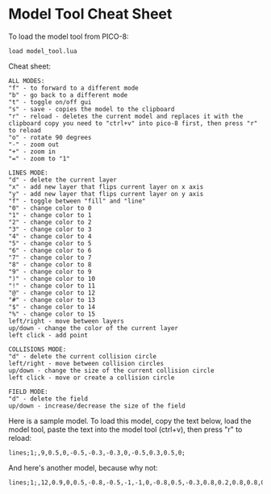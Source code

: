 # Model Tool Cheat Sheet
To load the model tool from PICO-8:

    load model_tool.lua

Cheat sheet:

    ALL MODES:
    "f" - to forward to a different mode
    "b" - go back to a different mode
    "t" - toggle on/off gui
    "s" - save - copies the model to the clipboard
    "r" - reload - deletes the current model and replaces it with the clipboard copy you need to "ctrl+v" into pico-8 first, then press "r" to reload
    "o" - rotate 90 degrees
    "-" - zoom out
    "+" - zoom in
    "=" - zoom to "1"

    LINES MODE:
    "d" - delete the current layer
    "x" - add new layer that flips current layer on x axis
    "y" - add new layer that flips current layer on y axis
    "f" - toggle between "fill" and "line"
    "0" - change color to 0
    "1" - change color to 1
    "2" - change color to 2
    "3" - change color to 3
    "4" - change color to 4
    "5" - change color to 5
    "6" - change color to 6
    "7" - change color to 7
    "8" - change color to 8
    "9" - change color to 9
    ")" - change color to 10
    "!" - change color to 11
    "@" - change color to 12
    "#" - change color to 13
    "$" - change color to 14
    "%" - change color to 15
    left/right - move between layers
    up/down - change the color of the current layer
    left click - add point

    COLLISIONS MODE:
    "d" - delete the current collision circle
    left/right - move between collision circles
    up/down - change the size of the current collision circle
    left click - move or create a collision circle

    FIELD MODE:
    "d" - delete the field
    up/down - increase/decrease the size of the field

Here is a sample model. To load this model, copy the text below, load the model
tool, paste the text into the model tool (ctrl+v), then press "r" to reload:

    lines;1;,9,0.5,0,-0.5,-0.3,-0.3,0,-0.5,0.3,0.5,0;

And here's another model, because why not:

    lines;1;,12,0.9,0,0.5,-0.8,-0.5,-1,-1,0,-0.8,0.5,-0.3,0.8,0.2,0.8,0.8,0.5,0.9,0;lines;2;,14,-0.3,-0.5,-0.5,-0.4,-0.5,-0.2,-0.3,-0.1,-0.1,-0.2,-0.1,-0.4,-0.3,-0.5;lines;3;,14,0.1,-0.4,0.1,-0.2,0.3,-0.1,0.5,-0.2,0.5,-0.4,0.3,-0.5,0.1,-0.4;lines;4;,8,-0.7,0.1,-0.5,0.3,-0.3,0.4,0,0.4,0.3,0.4,0.5,0.3,0.7,0.1;lines;5;,11,-0.5,-1,-0.3,-1.3,-0.1,-1.1,0.1,-1.2,0.2,-1.1,0.3,-1.3,0.5,-0.8;
